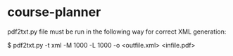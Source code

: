 # course-planner

pdf2txt.py file must be run in the following way for correct XML generation:

   $ pdf2txt.py -t xml -M 1000 -L 1000 -o <outfile.xml> <infile.pdf>
